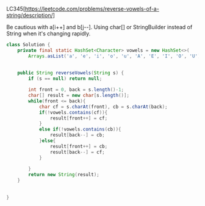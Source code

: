 LC345[https://leetcode.com/problems/reverse-vowels-of-a-string/description/]

Be cautious with a[i++] and b[j--].
Using char[] or StringBuilder instead of String when it's changing rapidly. 


```java
class Solution {
    private final static HashSet<Character> vowels = new HashSet<>(
        Arrays.asList('a', 'e', 'i', 'o', 'u', 'A', 'E', 'I', 'O', 'U'));
    
    
    public String reverseVowels(String s) {
        if (s == null) return null;

        int front = 0, back = s.length()-1;
        char[] result = new char[s.length()];
        while(front <= back){
            char cf = s.charAt(front), cb = s.charAt(back);
            if(!vowels.contains(cf)){
                result[front++] = cf;
            }
            else if(!vowels.contains(cb)){
                result[back--] = cb;
            }else{
                result[front++] = cb;
                result[back--] = cf;
            }
            
        }
        return new String(result);
    }
    
   
}
```